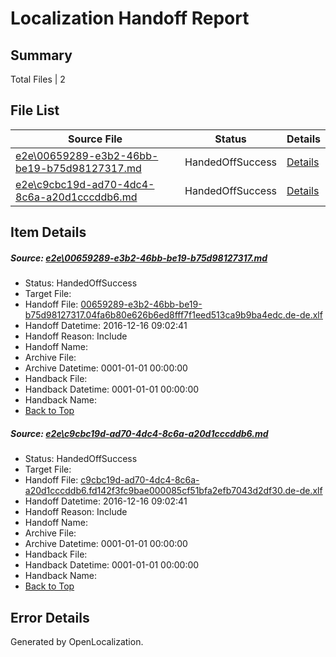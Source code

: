 # <a name='report-top'></a> Localization Handoff Report

## Summary
 Total Files | 2

## File List
 Source File | Status | Details 
 ----------- | ------ | ------- 
 [e2e\00659289-e3b2-46bb-be19-b75d98127317.md](https://github.com/OpenLocalizationTestOrg/ol-test0/blob/5984d1eb8b19ed42c6e882400b861ee5e0a5318d/e2e/00659289-e3b2-46bb-be19-b75d98127317.md) | HandedOffSuccess | [Details](#b812f54e02f6b1ef7f1d44b1c6d1b6fcff414a9f1)
 [e2e\c9cbc19d-ad70-4dc4-8c6a-a20d1cccddb6.md](https://github.com/OpenLocalizationTestOrg/ol-test0/blob/5984d1eb8b19ed42c6e882400b861ee5e0a5318d/e2e/c9cbc19d-ad70-4dc4-8c6a-a20d1cccddb6.md) | HandedOffSuccess | [Details](#240cf14180d65a2b6b3b85f528443830af2398999)

## Item Details
##### <a name='b812f54e02f6b1ef7f1d44b1c6d1b6fcff414a9f1'></a> Source: [e2e\00659289-e3b2-46bb-be19-b75d98127317.md](https://github.com/OpenLocalizationTestOrg/ol-test0/blob/5984d1eb8b19ed42c6e882400b861ee5e0a5318d/e2e/00659289-e3b2-46bb-be19-b75d98127317.md)
* Status: HandedOffSuccess
* Target File: 
* Handoff File: [00659289-e3b2-46bb-be19-b75d98127317.04fa6b80e626b6ed8fff7f1eed513ca9b9ba4edc.de-de.xlf](https://github.com/OpenLocalizationTestOrg/ol-test0-handoff/blob/342503827f2845e8cb583fd633ac7ab6ec81f6cf/ol-handoff/OpenLocalizationTestOrg/ol-test0-dede/xinjiang/ht/00659289-e3b2-46bb-be19-b75d98127317.04fa6b80e626b6ed8fff7f1eed513ca9b9ba4edc.de-de.xlf)
* Handoff Datetime: 2016-12-16 09:02:41
* Handoff Reason: Include
* Handoff Name: 
* Archive File: 
* Archive Datetime: 0001-01-01 00:00:00
* Handback File: 
* Handback Datetime: 0001-01-01 00:00:00
* Handback Name: 
* [Back to Top](#report-top)

##### <a name='240cf14180d65a2b6b3b85f528443830af2398999'></a> Source: [e2e\c9cbc19d-ad70-4dc4-8c6a-a20d1cccddb6.md](https://github.com/OpenLocalizationTestOrg/ol-test0/blob/5984d1eb8b19ed42c6e882400b861ee5e0a5318d/e2e/c9cbc19d-ad70-4dc4-8c6a-a20d1cccddb6.md)
* Status: HandedOffSuccess
* Target File: 
* Handoff File: [c9cbc19d-ad70-4dc4-8c6a-a20d1cccddb6.fd142f3fc9bae000085cf51bfa2efb7043d2df30.de-de.xlf](https://github.com/OpenLocalizationTestOrg/ol-test0-handoff/blob/342503827f2845e8cb583fd633ac7ab6ec81f6cf/ol-handoff/OpenLocalizationTestOrg/ol-test0-dede/xinjiang/ht/c9cbc19d-ad70-4dc4-8c6a-a20d1cccddb6.fd142f3fc9bae000085cf51bfa2efb7043d2df30.de-de.xlf)
* Handoff Datetime: 2016-12-16 09:02:41
* Handoff Reason: Include
* Handoff Name: 
* Archive File: 
* Archive Datetime: 0001-01-01 00:00:00
* Handback File: 
* Handback Datetime: 0001-01-01 00:00:00
* Handback Name: 
* [Back to Top](#report-top)


## Error Details

Generated by OpenLocalization.
